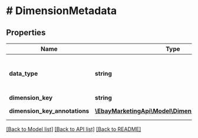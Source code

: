 # # DimensionMetadata

## Properties

Name | Type | Description | Notes
------------ | ------------- | ------------- | -------------
**data_type** | **string** | The data type of the dimension value used to create the report. For implementation help, refer to &lt;a href&#x3D;&#39;https://developer.ebay.com/devzone/rest/api-ref/marketing/types/DataTypeEnum.html&#39;&gt;eBay API documentation&lt;/a&gt; | [optional] 
**dimension_key** | **string** | The name of the dimension used to create the report. | [optional] 
**dimension_key_annotations** | [**\EbayMarketingApi\Model\DimensionKeyAnnotation[]**](DimensionKeyAnnotation.md) | An list of annotation keys associated with the specified dimension of the report. | [optional] 

[[Back to Model list]](../../README.md#documentation-for-models) [[Back to API list]](../../README.md#documentation-for-api-endpoints) [[Back to README]](../../README.md)


